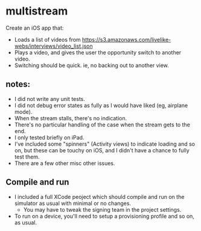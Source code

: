 # multistream

Create an iOS app that:
* Loads a list of videos from https://s3.amazonaws.com/livelike-webs/interviews/video_list.json
* Plays a video, and gives the user the opportunity switch to another video.
* Switching should be quick. ie, no backing out to another view.

## notes:

* I did not write any unit tests.
* I did not debug error states as fully as I would have liked (eg, airplane mode).
* When the stream stalls, there's no indication.
* There's no particular handling of the case when the stream gets to the end.
* I only tested briefly on iPad.
* I've included some "spinners" (Activity views) to indicate loading and so on, but these can be touchy on iOS, and I didn't have a chance to fully test them.
* There are a few other misc other issues.

## Compile and run

* I included a full XCode peoject which should compile and run on the simulator as usual with minimal or no changes.
  * You may have to tweak the signing team in the project settings.
* To run on a device, you'll need to setup a provisioning profile and so on, as usual.
